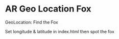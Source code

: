 # AR Geo Location Fox
GeoLocation: Find the Fox

Set longitude & latitude in index.html then spot the fox
